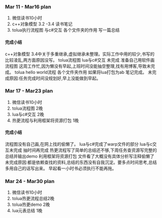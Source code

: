 ### Mar 11 - Mar16 plan
1. 微信读书10小时
2. c++对象模型 3.2 -3.4 读书笔记
3. tolua执行流程图 与c#交互 各个文件夹的作用 写一篇总结
#### 完成小结
c++对象模型 3.4中关于多重继承,虚拟继承未整理。实际工作中用的较少,书写的比较凌乱,两方面原因没写。
tolua流程图 lua与c#交互 未完成 准备自己用软件画流程图 这周工作忙,因为懒没有早起,上班时间没能抽空整理,找有用博客,导致未完成。
tolua hello world流程 各个文件夹作用 如果将lua打包为ab 笔记完成。
未完成原因:任务完成时间没规划好,早上没能做到早起。


### Mar 17 - Mar23 plan
1. 微信读书10小时
2. tolua流程图 2晚
3. lua与c#交互 2晚
4. 热更流程与利用框架将资源打包 1晚
#### 完成小结
流程图没有自己画,在网上找的偷懒了。
lua与c#完成了warp文件的部分 lua与c交互未完成 抽时间再完成
热更流程写了简单的总结还不够,下周任务查资源写完整的总结并输出demo
利用框架将资源打包 文件看了大概没有具体分析写注释偷懒了
未完成原因:都是依赖查找的资料,总结的东西没有自我沉淀。要多点时间思考,总结多用自己的话写出来。
早起看一小时书必须执行不能再拖。





### Mar 24 - Mar30 plan
1. 微信读书10小时
2. tolua热更流程总结2晚
3. tolua热更demo 2晚
4. lua元表总结 1晚


